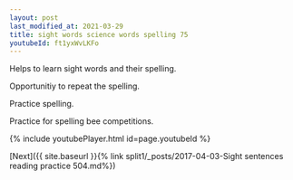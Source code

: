 ```yaml
---
layout: post
last_modified_at: 2021-03-29
title: sight words science words spelling 75
youtubeId: ft1yxWvLKFo
---
```

 
 
Helps to learn sight words and their spelling.

Opportunitiy to repeat the spelling. 

Practice spelling. 
 
Practice for spelling bee competitions. 
 
{% include youtubePlayer.html id=page.youtubeId %}
 
 

[Next]({{ site.baseurl }}{% link  split1/_posts/2017-04-03-Sight sentences reading practice 504.md%})
 
